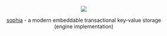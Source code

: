 
<p align="center">
	<a href="http://sphia.org"><img src="http://sphia.org/sophia.png" /></a>
</p>
<p align="center">
	<a href="http://sphia.org">sophia</a> - a modern embeddable transactional key-value storage
	<br>
	(engine implementation)<br>
</p>
<br>

